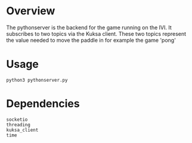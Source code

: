 # Overview

The pythonserver is the backend for the game running on the IVI. It subscribes to two topics via the Kuksa client. These two topics represent the value needed to move the paddle in for example the game 'pong'

# Usage
```
python3 pythonserver.py
```

# Dependencies
```
socketio
threading
kuksa_client
time
```
